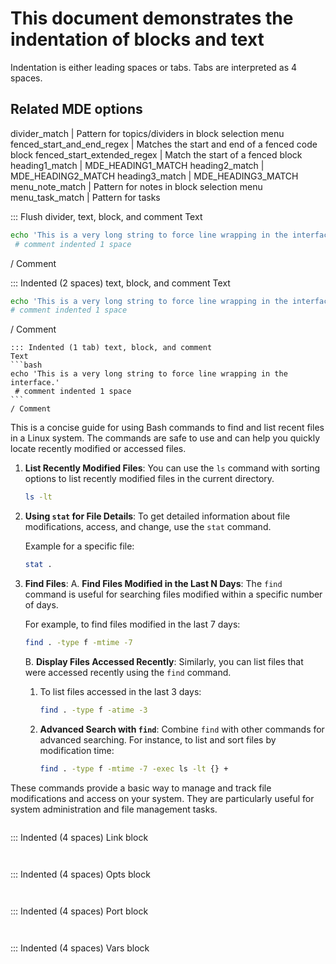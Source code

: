 # This document demonstrates the indentation of blocks and text

Indentation is either leading spaces or tabs.
Tabs are interpreted as 4 spaces.

## Related MDE options
divider_match                |  Pattern for topics/dividers in block selection menu
fenced_start_and_end_regex   |  Matches the start and end of a fenced code block
fenced_start_extended_regex  |  Match the start of a fenced block
heading1_match               |  MDE_HEADING1_MATCH
heading2_match               |  MDE_HEADING2_MATCH
heading3_match               |  MDE_HEADING3_MATCH
menu_note_match              |  Pattern for notes in block selection menu
menu_task_match              |  Pattern for tasks

::: Flush divider, text, block, and comment
Text
```bash
echo 'This is a very long string to force line wrapping in the interface.'
 # comment indented 1 space
```
/ Comment

  ::: Indented (2 spaces) text, block, and comment
  Text
  ```bash
  echo 'This is a very long string to force line wrapping in the interface.'
  # comment indented 1 space
  ```
  / Comment

	::: Indented (1 tab) text, block, and comment
	Text
	```bash
	echo 'This is a very long string to force line wrapping in the interface.'
	 # comment indented 1 space
	```
	/ Comment


This is a concise guide for using Bash commands to find and list recent files in a Linux system. The commands are safe to use and can help you quickly locate recently modified or accessed files.

1. **List Recently Modified Files**:
   You can use the `ls` command with sorting options to list recently modified files in the current directory.

   ```bash
   ls -lt
   ```

2. **Using `stat` for File Details**:
   To get detailed information about file modifications, access, and change, use the `stat` command.

   Example for a specific file:
   ```bash
   stat .
   ```

3. **Find Files**:
   A. **Find Files Modified in the Last N Days**:
      The `find` command is useful for searching files modified within a specific number of days.

      For example, to find files modified in the last 7 days:
      ```bash
      find . -type f -mtime -7
      ```

   B. **Display Files Accessed Recently**:
      Similarly, you can list files that were accessed recently using the `find` command.

      1. To list files accessed in the last 3 days:
         ```bash
         find . -type f -atime -3
         ```

      2. **Advanced Search with `find`**:
         Combine `find` with other commands for advanced searching. For instance, to list and sort files by modification time:

         ```bash
         find . -type f -mtime -7 -exec ls -lt {} +
         ```

These commands provide a basic way to manage and track file modifications and access on your system. They are particularly useful for system administration and file management tasks.

```link :Link1
```
   ::: Indented (4 spaces) Link block
   ```link :Link2
   ```

```opts :Opts1
```

   ::: Indented (4 spaces) Opts block
   ```opts :Opts2
   ```

```port :Port1
```

   ::: Indented (4 spaces) Port block
   ```port :Port2
   ```

```vars :Vars1
```

   ::: Indented (4 spaces) Vars block
   ```vars :Vars2
   ```
